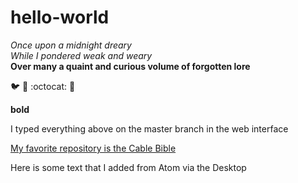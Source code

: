 # hello-world

*Once upon a midnight dreary*  
_While I pondered weak and weary_  
**Over many a quaint and curious volume of forgotten lore**  

:bird: :tada: :octocat: :cactus:

<b>bold</b>  

I typed everything above on the master branch in the web interface

[My favorite repository is the Cable Bible](https://github.com/amiaopensource/cable-bible)

Here is some text that I added from Atom via the Desktop
